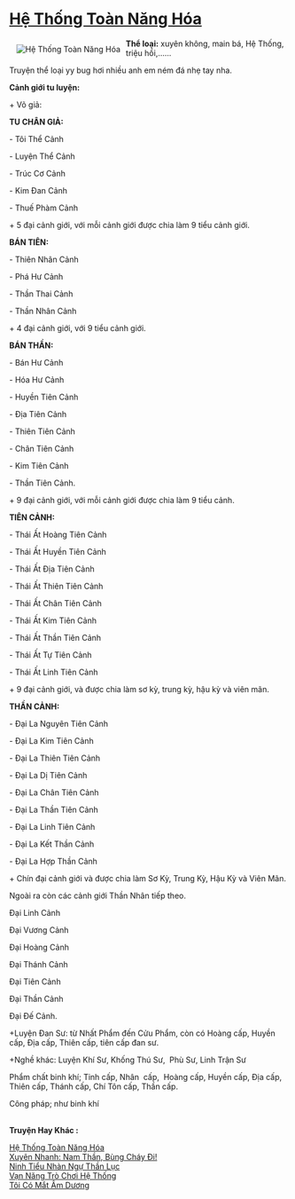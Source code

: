 <a href="https://utruyen.com/truyen/he-thong-toan-nang-hoa/19223/" title="Hệ Thống Toàn Năng Hóa"><h1>Hệ Thống Toàn Năng Hóa</h1></a><div style="display:table"><img align="right" style="float: left; padding: 10px;" src="https://utruyen.com/images/story/200x260/he-thong-toan-nang-hoa.jpg" alt="Hệ Thống Toàn Năng Hóa"><b>Thể loại:</b> xuyên không, main bá, Hệ Thống, triệu hồi,......<p></p>Truyện thể loại yy bug hơi nhiều anh em ném đá nhẹ tay nha.<p></p><b>Cảnh giới tu luyện:</b><p></p>+ Võ giả:<p></p><b>TU CHÂN GIẢ:</b><p></p>- Tôi Thể Cảnh<p></p>- Luyện Thể Cảnh<p></p>- Trúc Cơ Cảnh<p></p>- Kim Đan Cảnh<p></p>- Thuế Phàm Cảnh<p></p>+ 5 đại cảnh giới, với mỗi cảnh giới được chia làm 9 tiểu cảnh giới.<p></p><b>BÁN TIÊN:</b><p></p>- Thiên Nhân Cảnh<p></p>- Phá Hư Cảnh<p></p>- Thần Thai Cảnh<p></p>- Thần Nhân Cảnh<p></p>+ 4 đại cảnh giới, với 9 tiểu cảnh giới.<p></p><b>BÁN THẦN:</b><p></p>- Bán Hư Cảnh <p></p>- Hóa Hư Cảnh<p></p>- Huyền Tiên Cảnh<p></p>- Địa Tiên Cảnh<p></p>- Thiên Tiên Cảnh<p></p>- Chân Tiên Cảnh<p></p>- Kim Tiên Cảnh<p></p>- Thần Tiên Cảnh.<p></p>+ 9 đại cảnh giới, với mỗi cảnh giới được chia làm 9 tiểu cảnh. <p></p><b>TIÊN CẢNH:</b><p></p>- Thái Ất Hoàng Tiên Cảnh<p></p>- Thái Ất Huyền Tiên Cảnh <p></p>- Thái Ất Địa Tiên Cảnh<p></p>- Thái Ất Thiên Tiên Cảnh<p></p>- Thái Ất Chân Tiên Cảnh<p></p>- Thái Ất Kim Tiên Cảnh<p></p>- Thái Ất Thần Tiên Cảnh<p></p>- Thái Ất Tự Tiên Cảnh<p></p>- Thái Ất Linh Tiên Cảnh<p></p>+ 9 đại cảnh giới, và được chia làm sơ kỳ, trung kỳ, hậu kỳ và viên mãn. <p></p><b>THẦN CẢNH:</b><p></p>- Đại La Nguyên Tiên Cảnh<p></p>- Đại La Kim Tiên Cảnh<p></p>- Đại La Thiên Tiên Cảnh<p></p>- Đại La Dị Tiên Cảnh<p></p>- Đại La Chân Tiên Cảnh<p></p>- Đại La Thần Tiên Cảnh<p></p>- Đại La Linh Tiên Cảnh<p></p>- Đại La Kết Thần Cảnh<p></p>- Đại La Hợp Thần Cảnh <p></p>+ Chín đại cảnh giới và được chia làm Sơ Kỳ, Trung Kỳ, Hậu Kỳ và Viên Mãn. <p></p>Ngoài ra còn các cảnh giới Thần Nhân tiếp theo.<p></p>Đại Linh Cảnh <p></p>Đại Vương Cảnh <p></p>Đại Hoàng Cảnh <p></p>Đại Thánh Cảnh <p></p>Đại Tiên Cảnh <p></p>Đại Thần Cảnh <p></p>Đại Đế Cảnh. <p></p>+Luyện Đan Sư: từ Nhất Phẩm đến Cửu Phẩm, còn có Hoàng cấp, Huyền cấp, Địa cấp, Thiên cấp, tiên cấp đan sư.<p></p>+Nghề khác: Luyện Khí Sư, Khống Thú Sư,  Phù Sư, Linh Trận Sư <p></p>Phẩm chất binh khí; Tinh cấp, Nhân  cấp,  Hoàng cấp, Huyền cấp, Địa cấp, Thiên cấp, Thánh cấp, Chí Tôn cấp, Thần cấp.<p></p>Công pháp; như binh khí</div><p><br><b>Truyện Hay Khác :</b></p><a href="https://utruyen.com/truyen/he-thong-toan-nang-hoa/19223/" alt="Hệ Thống Toàn Năng Hóa">Hệ Thống Toàn Năng Hóa</a><br/><a href="https://utruyen.com/truyen/xuyen-nhanh-nam-than-bung-chay-di/17066/" alt="Xuyên Nhanh: Nam Thần, Bùng Cháy Đi!">Xuyên Nhanh: Nam Thần, Bùng Cháy Đi!</a><br/><a href="https://github.com/quanluxury/ngontinh_top100/tree/master/17366" alt="Ninh Tiểu Nhàn Ngự Thần Lục">Ninh Tiểu Nhàn Ngự Thần Lục</a><br/><a href="https://github.com/quanluxury/ngontinh_top100/tree/master/19274" alt="Vạn Năng Trò Chơi Hệ Thống">Vạn Năng Trò Chơi Hệ Thống</a><br/><a href="https://maps.google.td/url?q=https%3A%2F%2Futruyen.com%2Ftruyen%2Ftoi-co-mat-am-duong%2F19019%2F" alt="Tôi Có Mắt Âm Dương">Tôi Có Mắt Âm Dương</a><br/>
